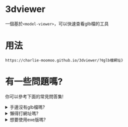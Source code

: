 # 3dviewer
一個基於`<model-viewer>`，可以快速查看glb檔的工具
# 用法
`https://charlie-moomoo.github.io/3dviewer/?《glb檔網址》`
# 有一些問題嗎?
你可以參考下面的常見問答集!
<details>
<summary>手邊沒有glb檔嗎?</summary>
你可以先用[牛牛](http://3dv.c-moo.cf//milkgreen-3d/牛牛%20全身.glb)或[pingsock](http://3dv.c-moo.cf/pingsock.glb)嘗鮮一下。
</details>
<details>
<summary>懶得打網址嗎?</summary>
你可以使用我製作的[3dviewer短網址產生器](http://3dv.c-moo.cf/)!
</details>
<details>
<summary>想要使用exe版嗎?</summary>
你可以參考[我寫的教學](https://github.com/charlie-moomoo/3dviewer-exe/blob/main/README.md)!
</details>
